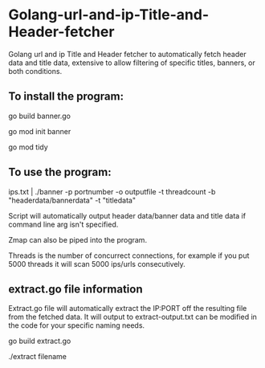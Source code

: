 # Golang-url-and-ip-Title-and-Header-fetcher
Golang url and ip Title and Header fetcher to automatically fetch header data and title data, extensive to allow filtering of specific titles, banners, or both conditions.

## To install the program:

go build banner.go

go mod init banner

go mod tidy

## To use the program:

ips.txt | ./banner -p portnumber -o outputfile -t threadcount -b "headerdata/bannerdata" -t "titledata"

Script will automatically output header data/banner data and title data if command line arg isn't specified.

Zmap can also be piped into the program.

Threads is the number of concurrect connections, for example if you put 5000 threads it will scan 5000 ips/urls consecutively.

## extract.go file information

Extract.go file will automatically extract the IP:PORT off the resulting file from the fetched data. It will output to extract-output.txt can be modified in the code for your specific naming needs.

go build extract.go

./extract filename
